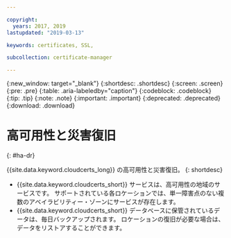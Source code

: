 ```yaml
---

copyright:
  years: 2017, 2019
lastupdated: "2019-03-13"

keywords: certificates, SSL, 

subcollection: certificate-manager

---
```


{:new_window: target="_blank"}
{:shortdesc: .shortdesc}
{:screen: .screen}
{:pre: .pre}
{:table: .aria-labeledby="caption"}
{:codeblock: .codeblock}
{:tip: .tip}
{:note: .note}
{:important: .important}
{:deprecated: .deprecated}
{:download: .download}

# 高可用性と災害復旧
{: #ha-dr}

{{site.data.keyword.cloudcerts_long}} の高可用性と災害復旧。
{: shortdesc}

* {{site.data.keyword.cloudcerts_short}} サービスは、高可用性の地域のサービスです。 サポートされている各ロケーションでは、単一障害点のない複数のアベイラビリティー・ゾーンにサービスが存在します。
* {{site.data.keyword.cloudcerts_short}} データベースに保管されているデータは、毎日バックアップされます。 ロケーションの復旧が必要な場合は、データをリストアすることができます。
